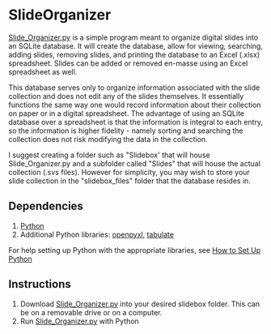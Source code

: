 # SlideOrganizer
[Slide_Organizer.py](Slide_Organizer.py) is a simple program meant to organize digital slides into an SQLite database. It will create the database, allow for viewing, searching, adding slides, removing slides, and printing the database to an Excel (.xlsx) spreadsheet. Slides can be added or removed en-masse using an Excel spreadsheet as well.

This database serves only to organize information associated with the slide collection and does not edit any of the slides themselves. It essentially functions the same way one would record information about their collection on paper or in a digital spreadsheet. The advantage of using an SQLite database over a spreadsheet is that the information is integral to each entry, so the information is higher fidelity - namely sorting and searching the collection does not risk modifying the data in the collection.

I suggest creating a folder such as "Slidebox' that will house Slide_Organizer.py and a subfolder called "Slides" that will house the actual collection (.svs files). However for simplicity, you may wish to store your slide collection in the "slidebox_files" folder that the database resides in.

## Dependencies
1. [Python](https://www.python.org/downloads/)
2. Additional Python libraries: [openpyxl](https://openpyxl.readthedocs.io/en/stable/tutorial.html), [tabulate](https://pypi.org/project/tabulate/)

For help setting up Python with the appropriate libraries, see [How to Set Up Python](setup_python.md)

## Instructions
1. Download [Slide_Organizer.py](Slide_Organizer.py) into your desired slidebox folder. This can be on a removable drive or on a computer.
2. Run [Slide_Organizer.py](Slide_Organizer.py) with Python
